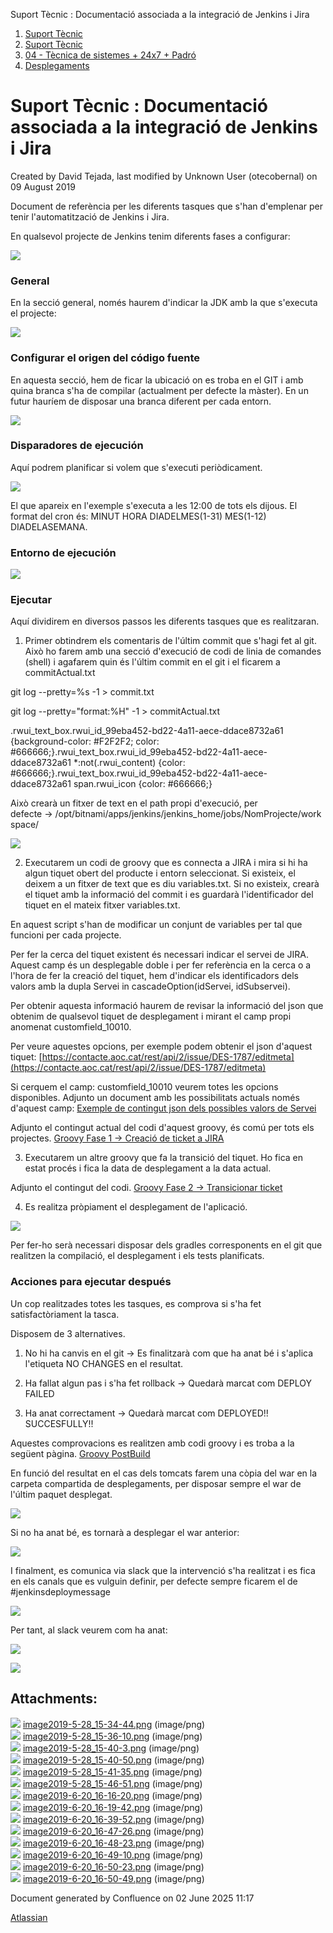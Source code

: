 Suport Tècnic : Documentació associada a la integració de Jenkins i Jira  

1.  [Suport Tècnic](index.md)
2.  [Suport Tècnic](13893782.md)
3.  [04 - Tècnica de sistemes + 24x7 + Padró](26313202.md)
4.  [Desplegaments](Desplegaments_26313538.md)

Suport Tècnic : Documentació associada a la integració de Jenkins i Jira
========================================================================

Created by David Tejada, last modified by Unknown User (otecobernal) on 09 August 2019

Document de referència per les diferents tasques que s'han d'emplenar per tenir l'automatització de Jenkins i Jira.

  

En qualsevol projecte de Jenkins tenim diferents fases a configurar:

![](attachments/22937719/22937720.png)

  

### **General**

En la secció general, només haurem d'indicar la JDK amb la que s'executa el projecte:

![](attachments/22937719/22937721.png)

  

### Configurar el origen del código fuente

En aquesta secció, hem de ficar la ubicació on es troba en el GIT i amb quina branca s'ha de compilar (actualment per defecte la màster). En un futur hauríem de disposar una branca diferent per cada entorn.

![](attachments/22937719/22937722.png)

  

### Disparadores de ejecución

Aquí podrem planificar si volem que s'executi periòdicament.

  

![](attachments/22937719/24215572.png)

El que apareix en l'exemple s'executa a les 12:00 de tots els dijous. El format del cron és: MINUT HORA DIADELMES(1-31) MES(1-12) DIADELASEMANA.

  

### Entorno de ejecución

![](attachments/22937719/22937723.png)

### Ejecutar

Aquí dividirem en diversos passos les diferents tasques que es realitzaran.

1) Primer obtindrem els comentaris de l'últim commit que s'hagi fet al git. Això ho farem amb una secció d'execució de codi de linia de comandes (shell) i agafarem quin és l'últim commit en el git i el ficarem a commitActual.txt

git log --pretty=%s -1 > commit.txt

git log --pretty="format:%H" -1 > commitActual.txt

  

.rwui\_text\_box.rwui\_id\_99eba452-bd22-4a11-aece-ddace8732a61 {background-color: #F2F2F2; color: #666666;}.rwui\_text\_box.rwui\_id\_99eba452-bd22-4a11-aece-ddace8732a61 \*:not(.rwui\_content) {color: #666666;}.rwui\_text\_box.rwui\_id\_99eba452-bd22-4a11-aece-ddace8732a61 span.rwui\_icon {color: #666666;}

Això crearà un fitxer de text en el path propi d'execució, per defecte → /opt/bitnami/apps/jenkins/jenkins\_home/jobs/NomProjecte/workspace/

![](attachments/22937719/24215573.png)

2) Executarem un codi de groovy que es connecta a JIRA i mira si hi ha algun tiquet obert del producte i entorn seleccionat. Si existeix, el deixem a un fitxer de text que es diu variables.txt. Si no existeix, crearà el tiquet amb la informació del commit i es guardarà l'identificador del tiquet en el mateix fitxer variables.txt.

En aquest script s'han de modificar un conjunt de variables per tal que funcioni per cada projecte.

Per fer la cerca del tiquet existent és necessari indicar el servei de JIRA. Aquest camp és un desplegable doble i per fer referència en la cerca o a l'hora de fer la creació del tiquet, hem d'indicar els identificadors dels valors amb la dupla Servei in cascadeOption(idServei, idSubservei). 

Per obtenir aquesta informació haurem de revisar la informació del json que obtenim de qualsevol tiquet de desplegament i mirant el camp propi anomenat customfield\_10010.

Per veure aquestes opcions, per exemple podem obtenir el json d'aquest tiquet: [https://contacte.aoc.cat/rest/api/2/issue/DES-1787/editmeta](https://contacte.aoc.cat/rest/api/2/issue/DES-1787/editmeta)

  

Si cerquem el camp: customfield\_10010 veurem totes les opcions disponibles. Adjunto un document amb les possibilitats actuals només d'aquest camp: [Exemple de contingut json dels possibles valors de Servei](Exemple-de-contingut-json-dels-possibles-valors-de-Servei_22937727.md)

  

Adjunto el contingut actual del codi d'aquest groovy, és comú per tots els projectes. [Groovy Fase 1 -> Creació de ticket a JIRA](22937730.md) 

  

3) Executarem un altre groovy que fa la transició del tiquet. Ho fica en estat procés i fica la data de desplegament a la data actual. 

Adjunto el contingut del codi. [Groovy Fase 2 -> Transicionar ticket](24215578.md)

  

4) Es realitza pròpiament el desplegament de l'aplicació.

![](attachments/22937719/24215582.png)

  

Per fer-ho serà necessari disposar dels gradles corresponents en el git que realitzen la compilació, el desplegament i els tests planificats.

  

### Acciones para ejecutar después

  

Un cop realitzades totes les tasques, es comprova si s'ha fet satisfactòriament la tasca.

Disposem de 3 alternatives.

1) No hi ha canvis en el git → Es finalitzarà com que ha anat bé i s'aplica l'etiqueta NO CHANGES en el resultat.

2) Ha fallat algun pas i s'ha fet rollback → Quedarà marcat com DEPLOY FAILED

3) Ha anat correctament → Quedarà marcat com DEPLOYED!! SUCCESFULLY!!

Aquestes comprovacions es realitzen amb codi groovy i es troba a la següent pàgina. [Groovy PostBuild](Groovy-PostBuild_24215580.md)

  

En funció del resultat en el cas dels tomcats farem una còpia del war en la carpeta compartida de desplegaments, per disposar sempre el war de l'últim paquet desplegat.

![](attachments/22937719/24215583.png)

  

Si no ha anat bé, es tornarà a desplegar el war anterior:

![](attachments/22937719/24215584.png)

  

I finalment, es comunica via slack que la intervenció s'ha realitzat i es fica en els canals que es vulguin definir, per defecte sempre ficarem el de #jenkinsdeploymessage

![](attachments/22937719/24215585.png)

  

Per tant, al slack veurem com ha anat:

![](attachments/22937719/24215586.png)

  

![](attachments/22937719/24215587.png)

  

  

Attachments:
------------

![](images/icons/bullet_blue.gif) [image2019-5-28\_15-34-44.png](attachments/22937719/22937720.png) (image/png)  
![](images/icons/bullet_blue.gif) [image2019-5-28\_15-36-10.png](attachments/22937719/22937721.png) (image/png)  
![](images/icons/bullet_blue.gif) [image2019-5-28\_15-40-3.png](attachments/22937719/22937722.png) (image/png)  
![](images/icons/bullet_blue.gif) [image2019-5-28\_15-40-50.png](attachments/22937719/22937723.png) (image/png)  
![](images/icons/bullet_blue.gif) [image2019-5-28\_15-41-35.png](attachments/22937719/22937724.png) (image/png)  
![](images/icons/bullet_blue.gif) [image2019-5-28\_15-46-51.png](attachments/22937719/22937725.png) (image/png)  
![](images/icons/bullet_blue.gif) [image2019-6-20\_16-16-20.png](attachments/22937719/24215572.png) (image/png)  
![](images/icons/bullet_blue.gif) [image2019-6-20\_16-19-42.png](attachments/22937719/24215573.png) (image/png)  
![](images/icons/bullet_blue.gif) [image2019-6-20\_16-39-52.png](attachments/22937719/24215582.png) (image/png)  
![](images/icons/bullet_blue.gif) [image2019-6-20\_16-47-26.png](attachments/22937719/24215583.png) (image/png)  
![](images/icons/bullet_blue.gif) [image2019-6-20\_16-48-23.png](attachments/22937719/24215584.png) (image/png)  
![](images/icons/bullet_blue.gif) [image2019-6-20\_16-49-10.png](attachments/22937719/24215585.png) (image/png)  
![](images/icons/bullet_blue.gif) [image2019-6-20\_16-50-23.png](attachments/22937719/24215586.png) (image/png)  
![](images/icons/bullet_blue.gif) [image2019-6-20\_16-50-49.png](attachments/22937719/24215587.png) (image/png)  

Document generated by Confluence on 02 June 2025 11:17

[Atlassian](http://www.atlassian.com/)